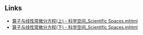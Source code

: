 ## Links
* [算子与线性常微分方程(上) - 科学空间_Scientific Spaces.mhtml](https://kexue.fm/archives/1791)
* [算子与线性常微分方程(下) - 科学空间_Scientific Spaces.mhtml](https://kexue.fm/archives/1794)
